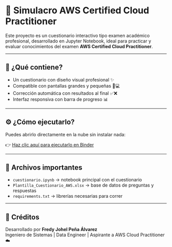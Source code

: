 # 🧠 Simulacro AWS Certified Cloud Practitioner

Este proyecto es un cuestionario interactivo tipo examen académico profesional, desarrollado en Jupyter Notebook, ideal para practicar y evaluar conocimientos del examen **AWS Certified Cloud Practitioner**.

---

## 🚀 ¿Qué contiene?

- Un cuestionario con diseño visual profesional ✨  
- Compatible con pantallas grandes y pequeñas 📱💻  
- Corrección automática con resultados al final ✅❌  
- Interfaz responsiva con barra de progreso 📊  

---

## ⚙️ ¿Cómo ejecutarlo?

Puedes abrirlo directamente en la nube sin instalar nada:

👉 [Haz clic aquí para ejecutarlo en Binder](https://mybinder.org/v2/gh/Data-Engineer-FJ/aws-practitioner-quiz/HEAD?filepath=cuestionario.ipynb)

---

## 📂 Archivos importantes

- `cuestionario.ipynb` → notebook principal con el cuestionario  
- `Plantilla_Cuestionario_AWS.xlsx` → base de datos de preguntas y respuestas  
- `requirements.txt` → librerías necesarias para correr  

---

## 🙌 Créditos

Desarrollado por **Fredy Johel Peña Álvarez**  
Ingeniero de Sistemas | Data Engineer | Aspirante a AWS Cloud Practitioner ☁️  
